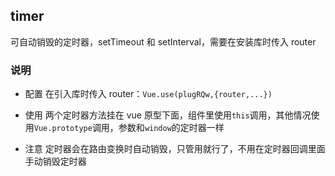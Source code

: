 ## timer

可自动销毁的定时器，setTimeout 和 setInterval，需要在安装库时传入 router

### 说明

- 配置 在引入库时传入 router：`Vue.use(plugRQw,{router,...})`

- 使用 两个定时器方法挂在 vue 原型下面，组件里使用`this`调用，其他情况使用`Vue.prototype`调用，参数和`window`的定时器一样

- 注意 定时器会在路由变换时自动销毁，只管用就行了，不用在定时器回调里面手动销毁定时器
